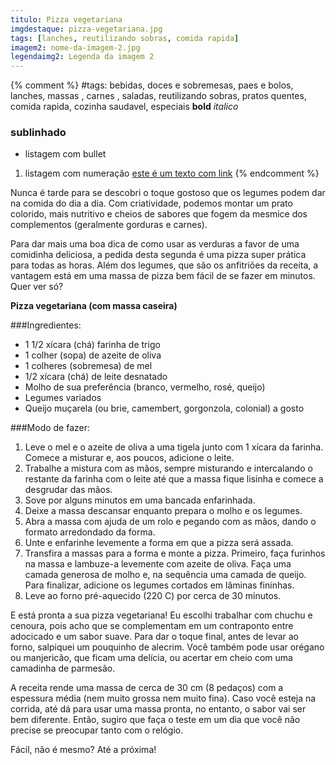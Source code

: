 ```yaml
---
titulo: Pizza vegetariana
imgdestaque: pizza-vegetariana.jpg
tags: [lanches, reutilizando sobras, comida rapida]
imagem2: nome-da-imagem-2.jpg
legendaimg2: Legenda da imagem 2
---
```

{% comment %}
#tags: bebidas, doces e sobremesas, paes e bolos, lanches, massas , carnes , saladas, reutilizando sobras, pratos quentes, comida rapida, cozinha saudavel, especiais
**bold**
*italico*
### sublinhado
* listagem com bullet
1. listagem com numeração
[este é um texto com link](https://www.enderecodolink.com)
{% endcomment %}

Nunca é tarde para se descobri o toque gostoso que os legumes podem dar na comida do dia a dia. Com criatividade, podemos montar um prato colorido, mais nutritivo e cheios de sabores que fogem da mesmice dos complementos (geralmente gorduras e carnes). 

Para dar mais uma boa dica de como usar as verduras a favor de uma comidinha deliciosa, a pedida desta segunda é uma pizza super prática para todas as horas. Além dos legumes, que são os anfitriões da receita, a vantagem está em uma massa de pizza bem fácil de se fazer em minutos. Quer ver só?

**Pizza vegetariana (com massa caseira)**

###Ingredientes:

* 1 1/2 xícara (chá) farinha de trigo
* 1 colher (sopa) de azeite de oliva
* 1 colheres (sobremesa) de mel
* 1/2 xícara (chá) de leite desnatado
* Molho de sua preferência (branco, vermelho, rosé, queijo)
* Legumes variados
* Queijo muçarela (ou brie, camembert, gorgonzola, colonial) a gosto 

###Modo de fazer:

1. Leve o mel e o azeite de oliva a uma tigela junto com 1 xícara da farinha. Comece a misturar e, aos poucos, adicione o leite. 
2. Trabalhe a mistura com as mãos, sempre misturando e intercalando o restante da farinha com o leite até que a massa fique lisinha e comece a desgrudar das mãos. 
3. Sove por alguns minutos em uma bancada enfarinhada. 
4. Deixe a massa descansar enquanto prepara o molho e os legumes. 
5. Abra a massa com ajuda de um rolo e pegando com as mãos, dando o formato arredondado da forma. 
6. Unte e enfarinhe levemente a forma em que a pizza será assada.
7. Transfira a massas para a forma e monte a pizza. Primeiro, faça furinhos na massa e lambuze-a levemente com azeite de oliva. Faça uma camada generosa de molho e, na sequência uma camada de queijo. Para finalizar, adicione os legumes cortados em lâminas fininhas. 
8. Leve ao forno pré-aquecido (220 C) por cerca de 30 minutos.

E está pronta a sua pizza vegetariana! Eu escolhi trabalhar com chuchu e cenoura, pois acho que se complementam em um contraponto entre adocicado e um sabor suave. Para dar o toque final, antes de levar ao forno, salpiquei um pouquinho de alecrim. Você também pode usar orégano ou manjericão, que ficam uma delícia, ou acertar em cheio com uma camadinha de parmesão. 

A receita rende uma massa de cerca de 30 cm (8 pedaços) com a espessura média (nem muito grossa nem muito fina). Caso você esteja na corrida, até dá para usar uma massa pronta, no entanto, o sabor vai ser bem diferente. Então, sugiro que faça o teste em um dia que você não precise se preocupar tanto com o relógio. 

Fácil, não é mesmo?
Até a próxima!
